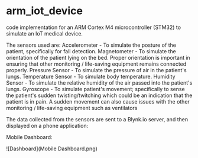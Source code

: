 # arm_iot_device
code implementation for an ARM Cortex M4 microcontroller (STM32) to simulate an IoT medical device.

The sensors used are:
Accelerometer - To simulate the posture of the patient, specifically for fall detection.
Magnetometer - To simulate the orientation of the patient lying on the bed. Proper orientation is important in ensuring that other monitoring / life-saving equipment remains connected properly.
Pressure Sensor - To simulate the pressure of air in the patient's lungs.
Temperature Sensor - To simulate body temperature.
Humidity Sensor - To simulate the relative humidity of the air passed into the patient's lungs.
Gyroscope - To simulate patient's movement; specifically to sense the patient's sudden twisting/twitching which could be an indication that the patient is in pain. A sudden movement can also cause issues with the other monitoring / life-saving equipment such as ventilators

The data collected from the sensors are sent to a Blynk.io server, and then displayed on a phone application:

Mobile Dashboard:

![Dashboard](Mobile Dashboard.png)
